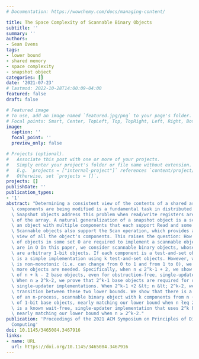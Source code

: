 ```yaml
---
# Documentation: https://wowchemy.com/docs/managing-content/

title: The Space Complexity of Scannable Binary Objects
subtitle: ''
summary: ''
authors:
- Sean Ovens
tags:
- lower bound
- shared memory
- space complexity
- snapshot object
categories: []
date: '2021-07-23'
# lastmod: 2022-10-28T14:00:09-04:00
featured: false
draft: false

# Featured image
# To use, add an image named `featured.jpg/png` to your page's folder.
# Focal points: Smart, Center, TopLeft, Top, TopRight, Left, Right, BottomLeft, Bottom, BottomRight.
image:
  caption: ''
  focal_point: ''
  preview_only: false

# Projects (optional).
#   Associate this post with one or more of your projects.
#   Simply enter your project's folder or file name without extension.
#   E.g. `projects = ["internal-project"]` references `content/project/deep-learning/index.md`.
#   Otherwise, set `projects = []`.
projects: []
publishDate: ''
publication_types:
- '1'
abstract: "Determining a consistent view of the contents of a shared array while its\
  \ components are being modified is a fundamental task in distributed algorithm design.\
  \ Snapshot objects address this problem when read/write registers are components\
  \ of the array. A natural generalization of a snapshot object is a scannable object,\
  \ an object with multiple components that each support Read and some other operations.\
  \ Scannable objects also support the Scan operation, which provides an instantaneous\
  \ view of all the object's components. This raises the question: How many instances\
  \ of objects in some set O are required to implement a scannable object whose components\
  \ are in O In this paper, we consider scannable binary objects, whose components\
  \ are arbitrary 1-bit objects. If each component is a test-and-set object, there\
  \ is a simple implementation using k test-and-set objects. However, when each component\
  \ is non-monotonic (i.e. can change from 0 to 1 and from 1 to 0), we prove that\
  \ more objects are needed. Specifically, when n ≤ 2^k-1 + 2, we show a lower bound\
  \ of n + k - 2 base objects, even for obstruction-free, single-updater implementations.\
  \ When n ≥ 2^k-2, we prove that 2^k-1 base objects are required for obstruction-free,\
  \ single-updater implementations. When 2^k-1 +2 &lt; n &lt; 2^k-2, we show a gradual\
  \ transition between these two lower bounds. We show that there is a lock-free implementation\
  \ of an n-process, scannable binary object with k components from n + k instances\
  \ of 1-bit base objects, nearly matching our lower bound when n łeq 2^k-1 + 2. There\
  \ is a known wait-free, single-updater implementation that uses 2^k base objects,\
  \ nearly matching our lower bound when n ≥ 2^k-2."
publication: 'Proceedings of the 2021 ACM Symposium on Principles of Distributed
  Computing'
doi: 10.1145/3465084.3467916
links:
- name: URL
  url: https://doi.org/10.1145/3465084.3467916
---
```

